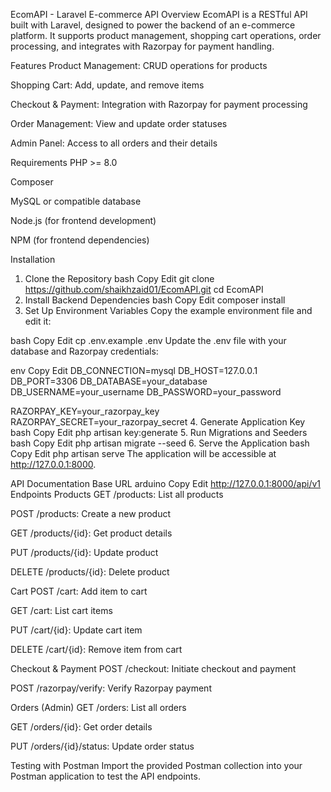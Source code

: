 EcomAPI - Laravel E-commerce API
Overview
EcomAPI is a RESTful API built with Laravel, designed to power the backend of an e-commerce platform. It supports product management, shopping cart operations, order processing, and integrates with Razorpay for payment handling.

Features
Product Management: CRUD operations for products

Shopping Cart: Add, update, and remove items

Checkout & Payment: Integration with Razorpay for payment processing

Order Management: View and update order statuses

Admin Panel: Access to all orders and their details

Requirements
PHP >= 8.0

Composer

MySQL or compatible database

Node.js (for frontend development)

NPM (for frontend dependencies)

Installation
1. Clone the Repository
bash
Copy
Edit
git clone https://github.com/shaikhzaid01/EcomAPI.git
cd EcomAPI
2. Install Backend Dependencies
bash
Copy
Edit
composer install
3. Set Up Environment Variables
Copy the example environment file and edit it:

bash
Copy
Edit
cp .env.example .env
Update the .env file with your database and Razorpay credentials:

env
Copy
Edit
DB_CONNECTION=mysql
DB_HOST=127.0.0.1
DB_PORT=3306
DB_DATABASE=your_database
DB_USERNAME=your_username
DB_PASSWORD=your_password

RAZORPAY_KEY=your_razorpay_key
RAZORPAY_SECRET=your_razorpay_secret
4. Generate Application Key
bash
Copy
Edit
php artisan key:generate
5. Run Migrations and Seeders
bash
Copy
Edit
php artisan migrate --seed
6. Serve the Application
bash
Copy
Edit
php artisan serve
The application will be accessible at http://127.0.0.1:8000.

API Documentation
Base URL
arduino
Copy
Edit
http://127.0.0.1:8000/api/v1
Endpoints
Products
GET /products: List all products

POST /products: Create a new product

GET /products/{id}: Get product details

PUT /products/{id}: Update product

DELETE /products/{id}: Delete product

Cart
POST /cart: Add item to cart

GET /cart: List cart items

PUT /cart/{id}: Update cart item

DELETE /cart/{id}: Remove item from cart

Checkout & Payment
POST /checkout: Initiate checkout and payment

POST /razorpay/verify: Verify Razorpay payment

Orders (Admin)
GET /orders: List all orders

GET /orders/{id}: Get order details

PUT /orders/{id}/status: Update order status

Testing with Postman
Import the provided Postman collection into your Postman application to test the API endpoints.
